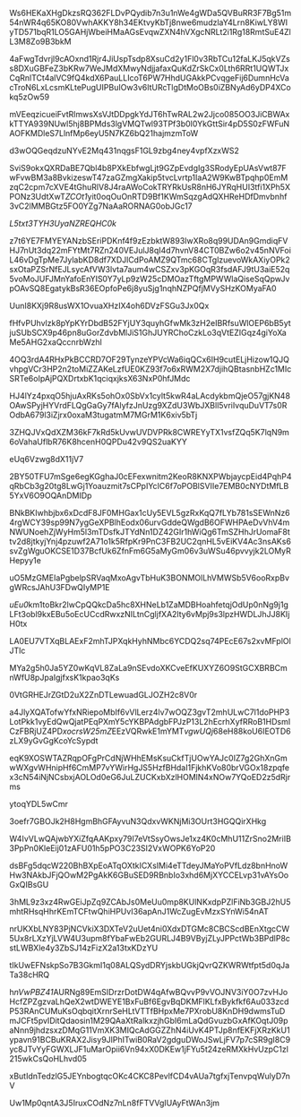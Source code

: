 Ws6HEKaXHgDkzsRQ362FLDvPQydib7n3u1nWe4gWDa5QVBuRR3F7Bg51m54nWR4q65KO80VwhAKKY8h34EKtvyKbTj8nwe6mudzlaY4Lrn8KiwLY8WIyTD571bqR1LO5GAHjWbeiHMaAGsEvqwZXN4hVXgcNRLt2i1Rg18RmtSuE4ZlL3M8Zo9B3bkM

4aFwgTdvrjl9cAOxnd1Rjr4JiUspTsdp8XsuCd2y1Fl0v3RbTCu12faLKJ5qkVZss8DXuGBFeZ3bKRw7WeJMdXMwyNdjjafaxQuKdZrSkCx0Lth6RRt1UQWTJxCqRnlTCt4alVC9fQ4kdX6PauLLIcoT6PW7HhdUGAkkPCvqgeFij6DumnHcVacTroN6LxLcsmKLtePugUIPBuIOw3v6ltURcTlgDtMoOBs0iZBNyAd6yDP4XCokq5zOw59

mVEeqzicueiFvtRlmwsXsVJtDDpgkYdJT6hTwRAL2w2Jjco085OO3JiCBWAxkTTYA939NUwl5hj8BPMds3lgVMQTwl93TPf3b0I0YkGttSir4pD5S0zFWFuNAOFKMDleS7LlnfMp6eyU5N7KZ6bQ21hajmzmToW

d3wOQGeqdzuNYvE2Mq431nqgsF1GL9zbg4ney4vpfXzxWS2

SviS9okxQXRDaBE7Qbl4b8PXkEbfwgLjt9GZpEvdgIg3SRodyEpUAsVwt87FwFvwBM3a8BvkizeswT47zaGZmgXakip5tvcLvrtp1IaA2W9KwBTpqhp0EmMzqC2cpm7cXVE4tGhuRlV8J4raAWoCokTRYRkUsR8nH6JYRqHUI3tfi1XPh5XPONz3UdtXwT*ZCOt1*yit0oqOuOnRTD9Bf1KWmSqzgAdQXHReHDfDmvbnhf3vC2lMMBGtz5FO0YZg7NaAaRORNAG0obJGc17

*L5txt3TYH3UyaNZREQHC0k*

z7t6YE7FMYEYANzbSEriPDKnf4f9zEzbktW893IwXRo8q99UDAn9GmdiqFVHJ7nUt3dq22mFYtMt7RZn240VEJulJ8qI4d7hvnV84CT0BZw6o2v45nNVFoiL46vDgTpMe7JylabKD8df7XDJlCdPoAMZ9QTmc68CTglzuevoWkAXiyOPk2sxOtaPZSrNfEJLsycAfVW3lvta7aum4wCSZxv3pKGOqR3fsdAFJ9tU3aiE52q5voMoJUFJMnYafoEnYIS0Y7yLp9zW25cDMOazTftgMPWWlaQiseSqQpwJvpOAvSQ8EgatykBsR36EOpfoPe6j8yuSjg1nqhNZPQfjMVySHzKOMyaFA0

UunI8KXj9R8usWX1OvuaXHzIX4oh6DVzFSGu3Jx0Qx

fHfvPUhvlzk8pYpKYrDbdB52FYjUY3quyhGfwMk3zH2eIBRfsuWlOEP6bB5ytjuSUbSCX9p46pn8uGorZdvbMlJiS1GhJUYRChoCzkLo3qVtEZIGqz4giYoXaMe5AHG2xaQccnrbWzhl

4OQ3rdA4RHxPkBCCRD7OF29TynzeYPVcWa6iqQCx6IH9cutELjHizow1QJQvhpgVCr3HP2n2toMiZZAKeLzfUE0KZ93f7o6xRWM2X7djihQBtasnbHZc1MIcSRTe6oIpAjPQXDrtxbK1qciqxjksX63NxP0hfJMdc

HJ4lYz4pxqO5hjuAxRKs5ohOx0SbVx1cylt5kwR4aLAcdykbmQjeO57gjKN48OAwSPyjHYVrdFLQgGaGy7fAlyfzJnUzg9XZdU3WbJXBll5vriIvquDuVT7s0ROdbA679l3iZjrx0oxaM3tugatmM7MGrM1K6xiv5bTj

3ZHQJVxQdXZM36kF7kRd5kUvwUVDVPRk8CWREYyTX1vsfZQq5K7lqN9m6oVahaUflbR76K8hcenH0QPDu42v9QS2uaKYY

eUq6Vzwg8dX11jV7

2BY50TFU7mSge6egKGghaJ0cEFexwnitm2KeoR8KNXPWbjaycpEid4PqhP4qRbCb3g20tg8LwGj1Yoauzmit7sCPpIYcIC6f7oPOBlSVIIe7EMB0cNYDtMfLB5YxV6O9OQAnDMIDp

BNkBKIwhbjbx6xDcdF8JF0MHGax1cUy5EVL5gzRxKqQ7fLYb781sSEWnNz64rgWCY39sp99N7ygGeXPBlhEodx06urvGddeQWgdB6OFWHPAeDvVhV4mNWUNoehZjWyHm5l3mTDsfkJTYdNn1DZ42GIr1hWiQg6TmSZHhJrUomaF8ttv2d8jtkyjYnj4pzuwf2A71o1k5RfpKr9PnC3FB2UC2qnHL5vEiKV4Ac3nsAKs6svZgWguOKCSE1D37BcfUk6ZfnFm6G5aMyGm06v3uWSu46pvvyjk2LOMyRHepyy1e

uO5MzGMEIaPgbelpSRVaqMxoAgvTbHuK3BONMOlLhVMWSb5V6ooRxpBvgWRcsJAhU3FDwQIyMP1E

*uEu0*km1toBkr2lwCpQQkcDa5hc8XHNeLb1ZaMDBHoahfetqjOdUp0nNg9j1gLFt3obl9kxEBu5oEcUCcdRwxzNILtnCgljfXA2lty6vMpj9s3lpzHWDLJhJJ8KIjH0tx

LA0EU7VTXqBLAExF2mhTJPXqkHyhNMbc6YCDQ2sq74PEcE67s2xvMFplOlJTlc

MYa2g5h0Ja5YZ0wKqVL8ZaLa9nSEvdoXKCveEfKUXYZ6O9StGCXBRBCmnWfU8pJpaIgjfxsK1kpao3qKs

0VtGRHEJrZGtD2uX2ZnDTLewuadGLJOZH2c8V0r

a4JlyXQATofwYfxNRiepoMbIf6vVlLerz4lv7wOQZ3gvT2mhULwC7l1doPHP3LotPkk1vyEdQwQjatPEqPXmY5cYKBPAdgbFPJzP13L2hEcrhXyfRRoB1HDsmICzFBRjUZ4PD*xocrsW25mZ*EEzVQRwkE1mYMT*vgwUQj*68eH88koU6IEOTD6zLX9yGvGgKcoYcSypdt

eqK9XOSWTAZRqpOFgPrCdNjWHhEMsKsuCkfTjUOwYAJc0IZ7g2GhXnGmwWXgvWHnipHf6CmMP7vYWirHgJS5HzfBHdaI1FjkhKVo80brVGOx18zpqfex3cN54iNjNCsbxjAOLOd0eG6JuLZUCKxbXzlHOMlN4xNOw7YQoED2z5dRjrms

ytoqYDL5wCmr

3oefr7GBOJk2H8HgmBhGFAyvuN3QdxvWKNjMi3OUrt3HGQQirXHkg

W4IvVLwQAjwbYXiZfqAAKpxy79I7eVtSsyOwsJe1xz4K0cMhU11ZrSno2MriIB3PpPn0KleEij01zAFU01h5pPO3C23SI2VxWOPK6YoP20

dsBFg5dqcW220BhBXpEoATqOXtkICXsIMi4eTTdeyJMaYoPVfLdz8bnHnoWHw3NAkbJFjQOwM2PgAkK6GBuSED9RBnbIo3xhd6MjXYCCELvp31vAYsOoGxQIBsGU

3hML9z3xz4RwGEiJpZq9ZCAbJs0MeUu0mp8KUlNKxdpPZlFiNb3GBJ2hU5mhtRHsqHhrKEmTCFtwQhiHPUvI36apAnJ1WcZugEvMzxSYnWi54nAT

nrUKXbLNY83PjNCVkiX3DXTeV2uUet4ni0XdxDTGMc8CBCScdBEnXtgcCW5Ux8rLXzYjLVW4U3upm8fYbaFwEb2GURLJ4B9VByjZLyJPPctWb3BPdlP8cstLWBXle4y3ZbSJ14zFizX2a13txKDzYU

tIkUwEFNskpSo7B3GkmI1q08ALQSydDRYjskbUGkjQvrQZKWRWtfpt5d0qJaTa38cHRQ

h*nVwPBZ41*AURNg89EmSIDrzrDotDW4qAfwBQvvP9vVOJNV3iY0O7zvHJoHcfZPZgzvaLhQeX2wtDWEYE1BxFuBf6EgvBqDKMFlKLfxBykfkf6Au033zcdP53RAnCUMuKsOqbqitXrnrSeHLtVTTfBHpxMe7PXrobU8KnDH9dwmsTuDmJCFt5pvIDitQdaosin1M29QAaXtRalkxzjhGbI6mLaQdGvuzbGxAfKOqtJ09paNnn9jhdzsxzDMqG11VmXK3MIQcAdGGZZhN4iUvK4PTJp8nfEKFjXRzKkU1ypavn91BCBuKRAX2Jisy9JlPhITwiB0RaV2gdguDWoJSwLjFV7p7cSR9gI8C9yc8JTvYyFGWXLJF1uMarOpii6Vn94xX0DKEw1jFYu5t24zeRMXkHvUzpC1zl215wkCsQoHLhvd05

xButIdnTedzlG5JEYnbogtqcOKc4CKC8PevlfCD4vAUa7tgfxjTenvpqWulyD7nV

Uw1Mp0qntA3J5IruxCOdNz7nLn8fFTVVgIUAyFtWAn3jm

